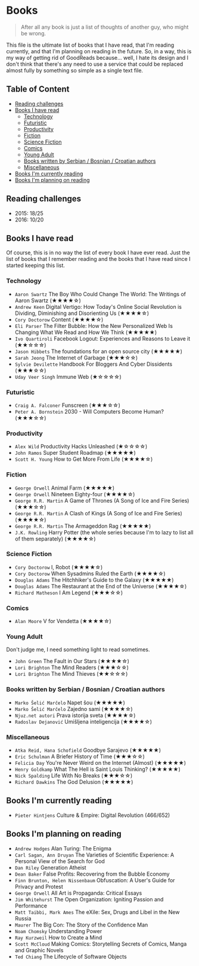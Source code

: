 # Books

> After all any book is just a list of thoughts of another guy, who might be wrong.

This file is the ultimate list of books that I have read, that I'm reading currently, and that I'm planning on reading in the future. So, in a way, this is my way of getting rid of GoodReads because... well, I hate its design and I don't think that there's any need to use a service that could be replaced almost fully by something so simple as a single text file.

## Table of Content

* [Reading challenges](#reading-challenges)
* [Books I have read](#books-i-have-read)
  * [Technology](#technology)
  * [Futuristic](#futuristic)
  * [Productivity](#productivity)
  * [Fiction](#fiction)
  * [Science Fiction](#science-fiction)
  * [Comics](#comics)
  * [Young Adult](#young-adult)
  * [Books written by Serbian / Bosnian / Croatian authors](#books-written-by-serbian--bosnian--croatian-authors)
  * [Miscellaneous](#miscellaneous)
* [Books I'm currently reading](#books-im-currently-reading)
* [Books I'm planning on reading](#books-im-planning-on-reading)


## Reading challenges

* 2015: 18/25
* 2016: 10/20

## Books I have read

Of course, this is in no way the list of every book I have ever read. Just the list of books that I remember reading and the books that I have read since I started keeping this list.

### Technology

* `Aaron Swartz` The Boy Who Could Change The World: The Writings of Aaron Swartz (★★★★☆)
* `Andrew Keen` Digital Vertigo: How Today's Online Social Revolution is Dividing, Diminishing and Disorienting Us (★★★★☆)
* `Cory Doctorow` Content (★★★★☆)
* `Eli Parser` The Filter Bubble: How the New Personalized Web Is Changing What We Read and How We Think (★★★★★)
* `Ivo Quartiroli` Facebook Logout: Experiences and Reasons to Leave it (★★☆☆☆)
* `Jason Hibbets` The foundations for an open source city (★★★★★)
* `Sarah Jeong` The Internet of Garbage (★★★☆☆)
* `Sylvie Devilette` Handbook For Bloggers And Cyber Dissidents (★★★☆☆)
* `Uday Veer Singh` Immune Web (★☆☆☆☆)

### Futuristic

* `Craig A. Falconer` Funscreen (★★★☆☆)
* `Peter A. Bornstein` 2030 - Will Computers Become Human? (★★★☆☆)

### Productivity

* `Alex Wild` Productivity Hacks Unleashed (★☆☆☆☆)
* `John Ramos` Super Student Roadmap (★★★★★)
* `Scott H. Young` How to Get More From Life (★★★★☆)

### Fiction

* `George Orwell` Animal Farm (★★★★★)
* `George Orwell` Nineteen Eighty-four (★★★★☆)
* `George R.R. Martin` A Game of Thrones (A Song of Ice and Fire Series) (★★★☆☆)
* `George R.R. Martin` A Clash of Kings (A Song of Ice and Fire Series) (★★★★☆)
* `George R.R. Martin` The Armageddon Rag (★★★★★)
* `J.K. Rowling` Harry Potter (the whole series because I'm to lazy to list all of them separately) (★★★★☆)

### Science Fiction

* `Cory Doctorow` I, Robot (★★★★☆)
* `Cory Doctorow` When Sysadmins Ruled the Earth (★★★★☆)
* `Douglas Adams` The Hitchhiker's Guide to the Galaxy (★★★★★)
* `Douglas Adams` The Restaurant at the End of the Universe (★★★★☆)
* `Richard Matheson` I Am Legend (★★★☆☆)

### Comics

* `Alan Moore` V for Vendetta (★★★★☆)

### Young Adult

Don't judge me, I need something light to read sometimes.

* `John Green` The Fault in Our Stars (★★★★☆)
* `Lori Brighton` The Mind Readers (★★★☆☆)
* `Lori Brighton` The Mind Thieves (★★☆☆☆)

### Books written by Serbian / Bosnian / Croatian authors

* `Marko Šelić Marčelo` Napet šou (★★★★★)
* `Marko Šelić Marčelo` Zajedno sami (★★★★☆)
* `Njuz.net autori` Prava istorija sveta (★★★★☆)
* `Radoslav Dejanović` Umišljena inteligencija (★★★★☆)

### Miscellaneous

* `Atka Reid, Hana Schofield` Goodbye Sarajevo (★★★★★)
* `Eric Schulman` A Briefer History of Time (★★★☆☆)
* `Felicia Day` You're Never Weird on the Internet (Almost) (★★★★★)
* `Henry Goldkamp` What The Hell is Saint Louis Thinking? (★★★★★)
* `Nick Spalding` Life With No Breaks (★★★☆☆)
* `Richard Dawkins` The God Delusion (★★★★★)

## Books I'm currently reading

* `Pieter Hintjens` Culture & Empire: Digital Revolution (466/652)

## Books I'm planning on reading

* `Andrew Hodges` Alan Turing: The Enigma
* `Carl Sagan, Ann Druyan`  The Varieties of Scientific Experience: A Personal View of the Search for God
* `Dan Riley` Generation Atheist
* `Dean Baker` False Profits: Recovering from the Bubble Economy
* `Finn Brunton, Helen Nissenbaum` Obfuscation: A User's Guide for Privacy and Protest
* `George Orwell` All Art is Propaganda: Critical Essays
* `Jim Whitehurst` The Open Organization: Igniting Passion and Performance
* `Matt Taibbi, Mark Ames` The eXile: Sex, Drugs and Libel in the New Russia
* `Maurer` The Big Con: The Story of the Confidence Man
* `Noam Chomsky` Understanding Power
* `Ray Kurzweil` How to Create a Mind
* `Scott McCloud` Making Comics: Storytelling Secrets of Comics, Manga and Graphic Novels
* `Ted Chiang` The Lifecycle of Software Objects
